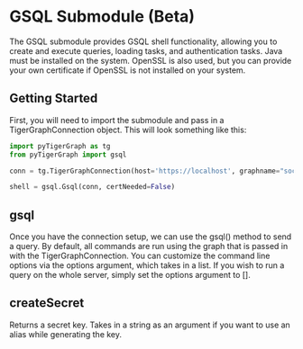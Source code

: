 # GSQL Submodule (Beta)
The GSQL submodule provides GSQL shell functionality, allowing you to create and execute queries, loading tasks, and authentication tasks. Java must be installed on the system. OpenSSL is also used, but you can provide your own certificate if OpenSSL is not installed on your system.

## Getting Started
First, you will need to import the submodule and pass in a TigerGraphConnection object. This will look something like this:
```python
import pyTigerGraph as tg 
from pyTigerGraph import gsql

conn = tg.TigerGraphConnection(host='https://localhost', graphname="social")

shell = gsql.Gsql(conn, certNeeded=False)
```

## gsql
Once you have the connection setup, we can use the gsql() method to send a query. By default, all commands are run using the graph that is passed in with the TigerGraphConnection. You can customize the command line options via the options argument, which takes in a list. If you wish to run a query on the whole server, simply set the options argument to [].

## createSecret
Returns a secret key. Takes in a string as an argument if you want to use an alias while generating the key.